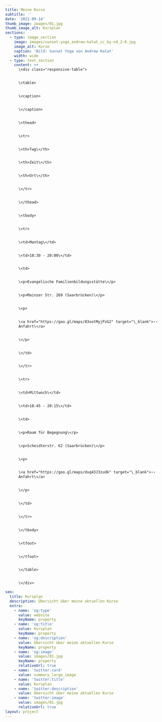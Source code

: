 ```yaml
---
title: Meine Kurse
subtitle: ''
date: '2021-09-14'
thumb_image: images/01.jpg
thumb_image_alt: Kursplan
sections:
  - type: image_section
    image: images/sunset-yoga_andrew-kalat_cc_by-nd_2-0.jpg
    image_alt: Kurse
    caption: 'Bild: Sunset Yoga von Andrew Kalat'
    width: wide
  - type: text_section
    content: >+
      \<div class="responsive-table">


      \<table>


      \<caption>


      \</caption>


      \<thead>


      \<tr>


      \<th>Tag\</th>


      \<th>Zeit\</th>


      \<th>Ort\</th>


      \</tr>


      \</thead>


      \<tbody>


      \<tr>


      \<td>Montag\</td>


      \<td>18:30 - 20:00\</td>


      \<td>


      \<p>Evangelische Familienbildungsstätte\</p>


      \<p>Mainzer Str. 269 (Saarbrücken)\</p>


      \<p>


      \<a href="https://goo.gl/maps/83xotMyjPzG2" target="\_blank">››
      Anfahrt\</a>


      \</p>


      \</td>


      \</tr>


      \<tr>


      \<td>Mittwoch\</td>


      \<td>18:45 - 20:15\</td>


      \<td>


      \<p>Raum für Begegnung\</p>


      \<p>Scheidterstr. 62 (Saarbrücken)\</p>


      \<p>


      \<a href="https://goo.gl/maps/duq43J3zudk" target="\_blank">››
      Anfahrt\</a>


      \</p>


      \</td>


      \</tr>


      \</tbody>


      \<tfoot>


      \</tfoot>


      \</table>


      \</div>

seo:
  title: Kursplan
  description: Übersicht über meine aktuellen Kurse
  extra:
    - name: 'og:type'
      value: website
      keyName: property
    - name: 'og:title'
      value: Kursplan
      keyName: property
    - name: 'og:description'
      value: Übersicht über meine aktuellen Kurse
      keyName: property
    - name: 'og:image'
      value: images/01.jpg
      keyName: property
      relativeUrl: true
    - name: 'twitter:card'
      value: summary_large_image
    - name: 'twitter:title'
      value: Kursplan
    - name: 'twitter:description'
      value: Übersicht über meine aktuellen Kurse
    - name: 'twitter:image'
      value: images/01.jpg
      relativeUrl: true
layout: project
---
```

